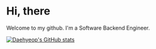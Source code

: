 # Hi, there

Welcome to my github.
I'm a Software Backend Engineer.

[![Daehyeop's GitHub stats](https://github-readme-stats.vercel.app/api?username=gdh1829)](https://github.com/anuraghazra/github-readme-stats)
